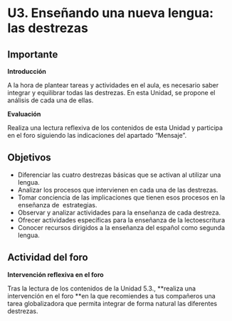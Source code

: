 
# U3. Enseñando una nueva lengua: las destrezas

## Importante

**Introducción**

A la hora de plantear tareas y actividades en el aula, es necesario saber integrar y equilibrar todas las destrezas. En esta Unidad, se propone el análisis de cada una de ellas.

**Evaluación**

Realiza una lectura reflexiva de los contenidos de esta Unidad y participa en el foro siguiendo las indicaciones del apartado “Mensaje”.

## Objetivos

- Diferenciar las cuatro destrezas básicas que se activan al utilizar una lengua.
- Analizar los procesos que intervienen en cada una de las destrezas.
- Tomar conciencia de las implicaciones que tienen esos procesos en la enseñanza de  estrategias.
- Observar y analizar actividades para la enseñanza de cada destreza.
- Ofrecer actividades específicas para la enseñanza de la lectoescritura
- Conocer recursos dirigidos a la enseñanza del español como segunda lengua.

## Actividad del foro

**Intervención reflexiva en el foro**

Tras la lectura de los contenidos de la Unidad 5.3., **realiza una intervención en el foro **en la que recomiendes a tus compañeros una tarea globalizadora que permita integrar de forma natural las diferentes destrezas.
